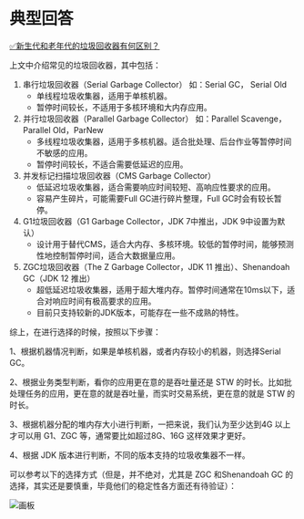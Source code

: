 # 典型回答


[✅新生代和老年代的垃圾回收器有何区别？](https://www.yuque.com/hollis666/qyhor6/nqra2l)



上文中介绍常见的垃圾回收器，其中包括：



1. 串行垃圾回收器（Serial Garbage Collector） 如：Serial GC， Serial Old
    - 单线程垃圾收集器，适用于单核机器。
    - 暂停时间较长，不适用于多核环境和大内存应用。
2.  并行垃圾回收器（Parallel Garbage Collector） 如：Parallel Scavenge，Parallel Old，ParNew
    - 多线程垃圾收集器，适用于多核机器。适合批处理、后台作业等暂停时间不敏感的应用。
    - 暂停时间较长，不适合需要低延迟的应用。
3.  并发标记扫描垃圾回收器（CMS Garbage Collector） 
    - 低延迟垃圾收集器，适合需要响应时间较短、高响应性要求的应用。
    - 容易产生碎片，可能需要Full GC进行碎片整理，Full GC时会有较长暂停。
4.  G1垃圾回收器（G1 Garbage Collector，JDK 7中推出，JDK 9中设置为默认） 
    - 设计用于替代CMS，适合大内存、多核环境。较低的暂停时间，能够预测性地控制暂停时间，适合大数据量应用。
5. ZGC垃圾回收器（The Z Garbage Collector，JDK 11 推出）、Shenandoah GC（JDK 12 推出）
    - 超低延迟垃圾收集器，适用于超大堆内存。暂停时间通常在10ms以下，适合对响应时间有极高要求的应用。
    - 目前只支持较新的JDK版本，可能存在一些不成熟的特性。



综上，在进行选择的时候，按照以下步骤：



1、根据机器情况判断，如果是单核机器，或者内存较小的机器，则选择Serial GC。



2、根据业务类型判断，看你的应用更在意的是吞吐量还是 STW 的时长。比如批处理任务的应用，更在意的就是吞吐量，而实时交易系统，更在意的就是 STW 的时长。



3、根据机器分配的堆内存大小进行判断，一把来说，我们认为至少达到4G 以上才可以用 G1、ZGC 等，通常要比如超过8G、16G 这样效果才更好。



4、根据 JDK 版本进行判断，不同的版本支持的垃圾收集器不一样。



可以参考以下的选择方式（但是，并不绝对，尤其是 ZGC 和Shenandoah GC 的选择，其实还是要慎重，毕竟他们的稳定性各方面还有待验证）：

![画板](https://cdn.nlark.com/yuque/0/2024/jpeg/5378072/1716556213226-2a5e129d-06ed-45ce-944d-f59ece7b70a6.jpeg)

